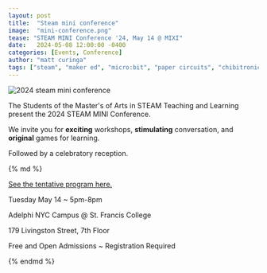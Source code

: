 ```yaml
---
layout: post
title:  "Steam mini conference"
image:  "mini-conference.png"
tease: "STEAM MINI Conference '24, May 14 @ MIXI"
date:   2024-05-08 12:00:00 -0400
categories: [Events, Conference]
author: "matt curinga"
tags: ["steam", "maker ed", "micro:bit", "paper circuits", "chibitronics", "chaos theory", "games for learning", "reception"]
---
```

<img src="/assets/images/blog/steam-mini-24.png" 
     alt="2024 steam mini conference" class="my-2 d-block img-fluid">

The Students of the Master's of Arts in STEAM Teaching and Learning 
present the 2024 STEAM MINI Conference.

We invite you for **exciting** workshops, **stimulating** conversation, 
and **original** games for learning.

Followed by a celebratory reception.

<div class="text-center fw-bold">

{% md %}

[See the tentative program here.](https://adelphi-ed-tech.github.io/au-courses/maker3/conference.html)


Tuesday May 14 ~ 5pm-8pm

Adelphi NYC Campus @ St. Francis College

179 Livingston Street, 7th Floor

Free and Open Admissions ~ Registration Required

{% endmd %}

</div>

